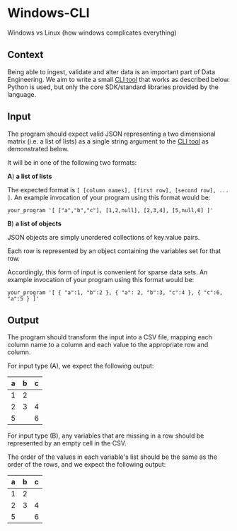 # Windows-CLI
Windows vs Linux (how windows complicates everything)


## Context

Being able to ingest, validate and alter data is an important part of Data Engineering. We aim to write a small [CLI tool](https://en.wikipedia.org/wiki/Command-line_interface) that works as described below. Python is used, but only the core SDK/standard libraries provided by the language.

## Input

The program should expect valid JSON representing a two dimensional matrix (i.e. a list of lists) as a single string argument to the [CLI tool](https://en.wikipedia.org/wiki/Command-line_interface) as demonstrated below.

It will be in one of the following two formats:

**A**) **a list of lists**

The expected format is `[ [column names], [first row], [second row], ... ]`. An example invocation of your program using this format would be:

```
your_program '[ ["a","b","c"], [1,2,null], [2,3,4], [5,null,6] ]'
```

**B**) **a list of objects**

JSON objects are simply unordered collections of key:value pairs.

Each row is represented by an object containing the variables set for that row.

Accordingly, this form of input is convenient for sparse data sets. An example invocation of your program using this format would be:

```
your_program '[ { "a":1, "b":2 }, { "a": 2, "b":3, "c":4 }, { "c":6, "a":5 } ]'
```

## Output

The program should transform the input into a CSV file, mapping each column name to a column and each value to the appropriate row and column.

For input type (A), we expect the following output:

|a|b|c|
|---|---|---|
|1|2||
|2|3|4|
|5||6|

For input type (B), any variables that are missing in a row should be represented by an empty cell in the CSV.

The order of the values in each variable's list should be the same as the order of the rows, and we expect the following output:

|a|b|c|
|---|---|---|
|1|2||
|2|3|4|
|5||6|
